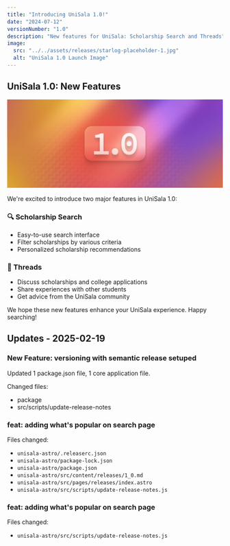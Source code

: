 ```yaml
---
title: "Introducing UniSala 1.0!"
date: "2024-07-12"
versionNumber: "1.0"
description: "New features for UniSala: Scholarship Search and Threads"
image:
  src: "../../assets/releases/starlog-placeholder-1.jpg"
  alt: "UniSala 1.0 Launch Image"
---
```


## UniSala 1.0: New Features

![UniSala 1.0 Release](../../assets/releases/starlog-placeholder-1.jpg)

We're excited to introduce two major features in UniSala 1.0:

### 🔍 Scholarship Search

- Easy-to-use search interface
- Filter scholarships by various criteria
- Personalized scholarship recommendations

### 💬 Threads

- Discuss scholarships and college applications
- Share experiences with other students
- Get advice from the UniSala community

We hope these new features enhance your UniSala experience. Happy searching!

## Updates - 2025-02-19



### New Feature: versioning with semantic release setuped
Updated 1 package.json file, 1 core application file.

Changed files:
- package
- src/scripts/update-release-notes

### feat: adding what's popular on search page
Files changed:
- `unisala-astro/.releaserc.json`
- `unisala-astro/package-lock.json`
- `unisala-astro/package.json`
- `unisala-astro/src/content/releases/1_0.md`
- `unisala-astro/src/pages/releases/index.astro`
- `unisala-astro/src/scripts/update-release-notes.js`

### feat: adding what's popular on search page
Files changed:
- `unisala-astro/src/scripts/update-release-notes.js`
